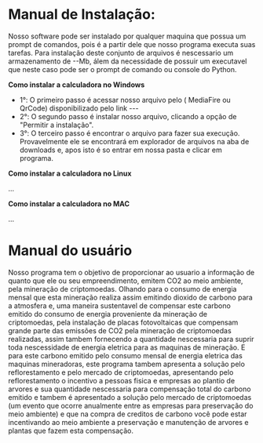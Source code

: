 <h1>Manual de Instalação: </h1>

Nosso software pode ser instalado por qualquer maquina que possua um prompt de comandos, pois é a partir dele que nosso programa executa suas tarefas. Para instalação deste conjunto de arquivos é nescessario um armazenamento de --Mb, álem da necessidade de possuir um executavel que neste caso pode ser o prompt de comando ou console do Python.

**Como instalar a calculadora no Windows**

- 1°: O primeiro passo é acessar nosso arquivo pelo ( MediaFire ou QrCode) disponibilizado pelo link ---
- 2°: O segundo passo é instalar nosso arquivo, clicando a opção de "Permitir a instalação".
- 3°: O terceiro passo é encontrar o arquivo para fazer sua execução. Provavelmente ele se encontrará em explorador de arquivos na aba de downloads e, apos isto é so entrar em nossa pasta e clicar em programa.

**Como instalar a calculadora no Linux**

...

**Como instalar a calculadora no MAC**

...

# Manual do usuário

Nosso programa tem o objetivo de proporcionar ao usuario a informação de quanto que ele ou seu empreendimento, emitem CO2 ao meio ambiente, pela mineração de criptomoedas. Olhando para o consumo de energia mensal que esta mineração realiza assim emitindo dioxido de carbono para a atmosfera e, uma maneira sustentavel de compensar este carbono emitido do consumo de energia proveniente da mineração de criptomoedas, pela instalação de placas fotovoltaicas que compensam grande parte das emissões de CO2 pela mineração de criptomoedas realizadas, assim tambem fornecendo a quantidade nescessaria para suprir toda nescessidade de energia eletrica para as maquinas de mineração. E para este carbono emitido pelo consumo mensal de energia eletrica das maquinas mineradoras, este programa tambem apresenta a solução pelo reflorestamento e pelo mercado de criptomoedas, apresentando pelo reflorestamento o incentivo a pessoas fisica e empresas ao plantio de arvores e sua quantidade nescessaria para compensação total do carbono emitido e tambem é apresentado a solução pelo mercado de criptomoedas (um evento que ocorre anualmente entre as empresas para preservação do meio ambiente) e que na compra de creditos de carbono você pode estar incentivando ao meio ambiente a preservação e manutenção de arvores e plantas que fazem esta compensação. 
